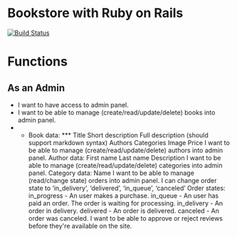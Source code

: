 # Bookstore with Ruby on Rails
[![Build Status](https://travis-ci.org/iSarCasm/bookstore.svg?branch=master)](https://travis-ci.org/iSarCasm/bookstore)

# Functions
## As an Admin
* I want to have access to admin panel.
* I want to be able to manage (create/read/update/delete) books into admin panel. 
* * Book data:
*** Title
Short description
Full description (should support markdown syntax)
Authors
Categories
Image
Price
I want to be able to manage (create/read/update/delete) authors into admin panel.
Author data:
First name
Last name
Description
I want to be able to manage (create/read/update/delete) categories into admin panel.
Category data:
Name
I want to be able to manage (read/change state) orders into admin panel. I can change order state to ‘in_delivery’, ‘delivered’, ‘in_queue’, ‘canceled’
Order states:
in_progress - An user makes a purchase.
in_queue - An user has paid an order. The order is waiting for processing.
in_delivery - An order in delivery.
delivered - An order is delivered.
canceled - An order was canceled.
I want to be able to approve or reject reviews before they're available on the site.
